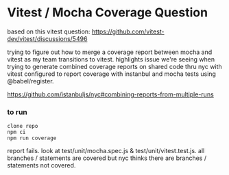 # Vitest / Mocha Coverage Question

based on this vitest question: https://github.com/vitest-dev/vitest/discussions/5496

trying to figure out how to merge a coverage report between mocha and vitest as my team transitions to vitest. highlights issue we're seeing when trying to generate combined coverage reports on shared code thru nyc with vitest configured to report coverage with instanbul and mocha tests using @babel/register.

https://github.com/istanbuljs/nyc#combining-reports-from-multiple-runs


### to run

````
clone repo
npm ci
npm run coverage
````

report fails. look at test/unit/mocha.spec.js & test/unit/vitest.test.js. all branches / statements are covered but nyc thinks there are branches / statements not covered.
